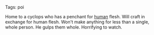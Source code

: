 Tags: poi

Home to a cyclops who has a penchant for [human](Humans) flesh. Will craft in exchange for human flesh. Won't make anything for less than a single, whole person. He gulps them whole. Horrifying to watch.